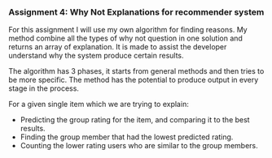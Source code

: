 ### Assignment 4: Why Not Explanations for recommender system
For this assignment I will use my own algorithm for finding reasons.
My method combine all the types of why not question in one solution and returns an array of explanation.
It is made to assist the developer understand why the system produce certain results.

The algorithm has 3 phases, it starts from general methods and then tries to be more specific. 
The method has the potential to produce output in every stage in the process.

For a given single item which we are trying to explain:
- Predicting the group rating for the item, and comparing it to the best results.
- Finding the group member that had the lowest predicted rating.
- Counting the lower rating users who are similar to the group members.